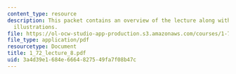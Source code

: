 ```yaml
---
content_type: resource
description: This packet contains an overview of the lecture along with diagrams and
  illustrations.
file: https://ol-ocw-studio-app-production.s3.amazonaws.com/courses/1-72-groundwater-hydrology-fall-2005/3a4d39e1684e6664827549fa7f08b47c_1_72_lecture_8.pdf
file_type: application/pdf
resourcetype: Document
title: 1_72_lecture_8.pdf
uid: 3a4d39e1-684e-6664-8275-49fa7f08b47c
---
```

